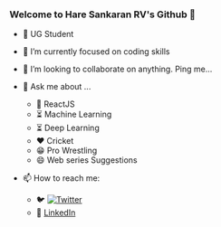 ### Welcome to Hare Sankaran RV's Github 👋

- 🔭 UG Student
- 🌱 I’m currently focused on coding skills
- 👯 I’m looking to collaborate on anything. Ping me...

- 💬 Ask me about ...
      
     - :art: ReactJS
     - :hourglass_flowing_sand: Machine Learning
     - :hourglass_flowing_sand: Deep Learning
     - :hearts: Cricket
     - :grin: Pro Wrestling
     - 😄 Web series Suggestions
      
- 📫 How to reach me: 
     - :bird: [![Twitter](https://img.shields.io/twitter/follow/itz_srv.svg?style=social&label=@itz_srv)](https://twitter.com/itz_srv)
     - :small_red_triangle_down: [LinkedIn](https://linkedin.com/in/haresrv2000)

